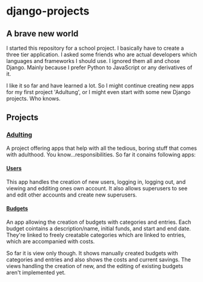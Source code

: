 # django-projects

## A brave new world

I started this repository for a school project. I basically have to create a three tier application. 
I asked some friends who are actual developers which languages and frameworks I should use. I ignored them all and chose Django. 
Mainly because I prefer Python to JavaScript or any derivatives of it.

I like it so far and have learned a lot. So I might continue creating new apps for my first project 'Adultung', 
or I might even start with some new Django projects. Who knows.

## Projects

### [Adulting](https://github.com/sraosha47/django-projects/tree/main/adulting)

A project offering apps that help with all the tedious, boring stuff that comes with adulthood. You know...responsibilities.
So far it conains following apps:


#### [Users](https://github.com/sraosha47/django-projects/tree/main/adulting/users)

This app handles the creation of new users, logging in, logging out, and viewing and edditing ones own account. 
It also allows superusers to see and edit other accounts and create new superusers.


#### [Budgets](https://github.com/sraosha47/django-projects/tree/main/adulting/budgets)
An app allowing the creation of budgets with categories and entries. Each budget cointains a description/name, initial funds, and start and end date.
They're linked to freely creatable categories which are linked to entries, which are accompanied with costs.

So far it is view only though. It shows manually created budgets with categories and entries and also shows the costs and current savings. The views handling the creation of new, and the editing of existing budgets aren't implemented yet.
